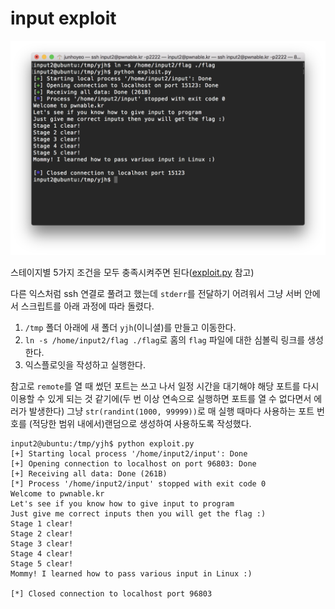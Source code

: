 # input exploit
![screenshot](./screenshot.png)

스테이지별 5가지 조건을 모두 충족시켜주면 된다([exploit.py](exploit.py) 참고)

다른 익스처럼 ssh 연결로 풀려고 했는데 `stderr`를 전달하기 어려워서 그냥 서버 안에서 스크립트를 아래 과정에 따라 돌렸다.

1. `/tmp` 폴더 아래에 새 폴더 `yjh`(이니셜)를 만들고 이동한다.
2. `ln -s /home/input2/flag ./flag`로 홈의 `flag` 파일에 대한 심볼릭 링크를 생성한다.
3. 익스플로잇을 작성하고 실행한다.

참고로 `remote`를 열 때 썼던 포트는 쓰고 나서 일정 시간을 대기해야 해당 포트를 다시 이용할 수 있게 되는 것 같기에(두 번 이상 연속으로 실행하면 포트를 열 수 없다면서 에러가 발생한다) 그냥 `str(randint(1000, 99999))`로 매 실행 때마다 사용하는 포트 번호를 (적당한 범위 내에서)랜덤으로 생성하여 사용하도록 작성했다.

```
input2@ubuntu:/tmp/yjh$ python exploit.py 
[+] Starting local process '/home/input2/input': Done
[+] Opening connection to localhost on port 96803: Done
[+] Receiving all data: Done (261B)
[*] Process '/home/input2/input' stopped with exit code 0
Welcome to pwnable.kr
Let's see if you know how to give input to program
Just give me correct inputs then you will get the flag :)
Stage 1 clear!
Stage 2 clear!
Stage 3 clear!
Stage 4 clear!
Stage 5 clear!
Mommy! I learned how to pass various input in Linux :)

[*] Closed connection to localhost port 96803
```
